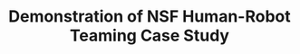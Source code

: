 ---
layout: fullscreen
permalink: /hrt-demo/
title: "Demonstration of NSF Human-Robot Teaming Case Study"
iframe_url: "https://csel-hrt-demo.hf.space"
---